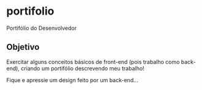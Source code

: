 # portifolio
Portifólio do Desenvolvedor

## Objetivo
Exercitar alguns conceitos básicos de front-end (pois trabalho como back-end), criando um portifólio descrevendo meu trabalho! 

Fique e apressie um design feito por um back-end...